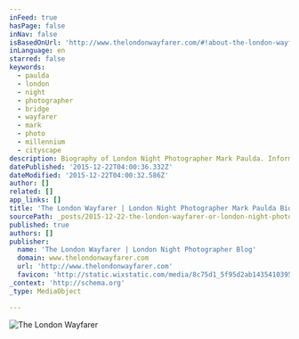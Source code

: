 ```yaml
---
inFeed: true
hasPage: false
inNav: false
isBasedOnUrl: 'http://www.thelondonwayfarer.com/#!about-the-london-wayfarer/mm2qx'
inLanguage: en
starred: false
keywords:
  - paulda
  - london
  - night
  - photographer
  - bridge
  - wayfarer
  - mark
  - photo
  - millennium
  - cityscape
description: Biography of London Night Photographer Mark Paulda. Information about the London Wayfarer.
datePublished: '2015-12-22T04:00:36.332Z'
dateModified: '2015-12-22T04:00:32.586Z'
author: []
related: []
app_links: []
title: 'The London Wayfarer | London Night Photographer Mark Paulda Biography'
sourcePath: _posts/2015-12-22-the-london-wayfarer-or-london-night-photographer-mark-paulda.md
published: true
authors: []
publisher:
  name: 'The London Wayfarer | London Night Photographer Blog'
  domain: www.thelondonwayfarer.com
  url: 'http://www.thelondonwayfarer.com'
  favicon: 'http://static.wixstatic.com/media/8c75d1_5f95d2ab1435410395d50a77005d802b.png/v1/fill/w_16%2Ch_16%2Clg_1/8c75d1_5f95d2ab1435410395d50a77005d802b.png'
_context: 'http://schema.org'
_type: MediaObject

---
```

![The London Wayfarer](https://s3-us-west-2.amazonaws.com/the-grid-img/p/016c963f02580a95d54099feab9b98a71470f452.jpg)
